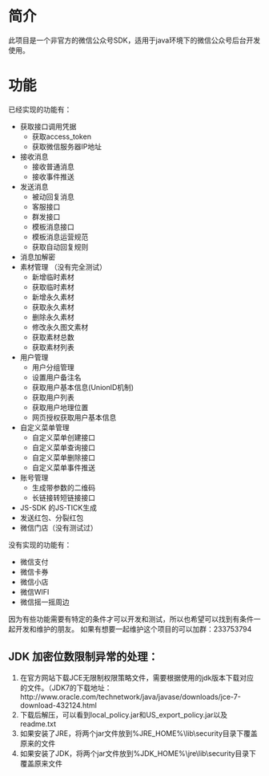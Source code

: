# 简介
此项目是一个非官方的微信公众号SDK，适用于java环境下的微信公众号后台开发使用。


# 功能

已经实现的功能有：
* 获取接口调用凭据
  * 获取access_token
  * 获取微信服务器IP地址
* 接收消息
  * 接收普通消息
  * 接收事件推送
* 发送消息
  * 被动回复消息
  * 客服接口
  * 群发接口
  * 模板消息接口
  * 模板消息运营规范
  * 获取自动回复规则
* 消息加解密
* 素材管理 （没有完全测试）
  * 新增临时素材
  * 获取临时素材
  * 新增永久素材
  * 获取永久素材
  * 删除永久素材
  * 修改永久图文素材
  * 获取素材总数
  * 获取素材列表
* 用户管理
  * 用户分组管理
  * 设置用户备注名
  * 获取用户基本信息(UnionID机制)
  * 获取用户列表
  * 获取用户地理位置
  * 网页授权获取用户基本信息
* 自定义菜单管理
  * 自定义菜单创建接口
  * 自定义菜单查询接口
  * 自定义菜单删除接口
  * 自定义菜单事件推送
* 账号管理
  * 生成带参数的二维码
  * 长链接转短链接接口
* JS-SDK 的JS-TICK生成
* 发送红包、分裂红包
* 微信门店（没有测试过）

没有实现的功能有：
* 微信支付
* 微信卡券
* 微信小店
* 微信WIFI
* 微信摇一摇周边


因为有些功能需要有特定的条件才可以开发和测试，所以也希望可以找到有条件一起开发和维护的朋友。
如果有想要一起维护这个项目的可以加群：233753794


## JDK 加密位数限制异常的处理：
<ol>
	<li>在官方网站下载JCE无限制权限策略文件，需要根据使用的jdk版本下载对应的文件。（JDK7的下载地址：
     http://www.oracle.com/technetwork/java/javase/downloads/jce-7-download-432124.html</li>
	<li>下载后解压，可以看到local_policy.jar和US_export_policy.jar以及readme.txt</li>
	<li>如果安装了JRE，将两个jar文件放到%JRE_HOME%\lib\security目录下覆盖原来的文件</li>
	<li>如果安装了JDK，将两个jar文件放到%JDK_HOME%\jre\lib\security目录下覆盖原来文件</li>
</ol>
